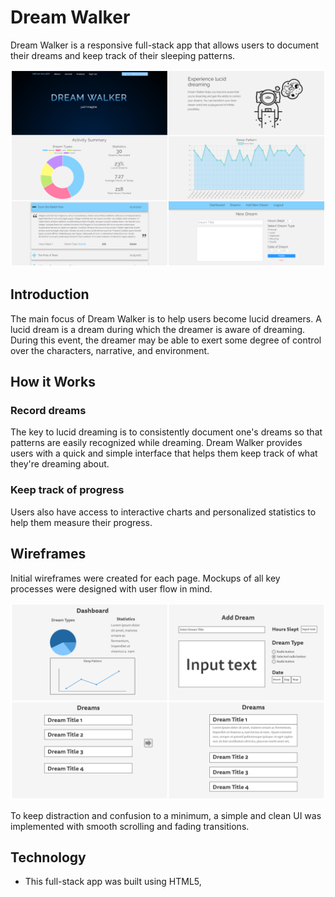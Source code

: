 <h1>Dream Walker</h1>
<p>Dream Walker is a responsive full-stack app that allows users to document their dreams and keep track of their sleeping patterns.</p>
<img src="public/images/dreamwalker-snapshots.png">

<h2>Introduction</h2>
<p>The main focus of Dream Walker is to help users become lucid dreamers. A lucid dream is a dream during which the dreamer is aware of dreaming. During this event, the dreamer may be able to exert some degree of control over the characters, narrative, and environment.</p>

<h2>How it Works</h2>
<h3>Record dreams</h3>
<p>The key to lucid dreaming is to consistently document one's dreams so that patterns are easily recognized while dreaming. Dream Walker provides users with a quick and simple interface that helps them keep track of what they're dreaming about.</p>
<h3>Keep track of progress</h3>
<p>Users also have access to interactive charts and personalized statistics to help them measure their progress.</p>

<h2>Wireframes</h2>
<p>Initial wireframes were created for each page. Mockups of all key processes were designed with user flow in mind.</p>
<img src="public/images/dreamwalker-wireframes.png">
<p>To keep distraction and confusion to a minimum, a simple and clean UI was implemented with smooth scrolling and fading transitions.</p>

<h2>Technology</h2>
<ul>
  <li>This full-stack app was built using HTML5, </li>
</ul>
